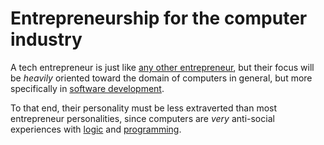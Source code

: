 
# Entrepreneurship for the computer industry

A tech entrepreneur is just like [any other entrepreneur](entrepreneur-1_why.md), but their focus will be *heavily* oriented toward the domain of computers in general, but more specifically in [software development](computers-software.md).

To that end, their personality must be less extraverted than most entrepreneur personalities, since computers are *very* anti-social experiences with [logic](logic-cs.md) and [programming](computers-programming.md).

